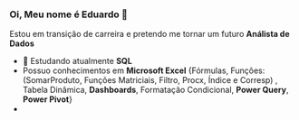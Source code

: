 ### Oi, Meu nome é Eduardo 👋
 Estou em transição de carreira e pretendo me tornar um futuro **Análista de Dados**
- 📝 Estudando atualmente **SQL**
- Possuo conhecimentos em **Microsoft Excel** {Fórmulas, Funções: (SomarProduto, Funções Matriciais, Filtro, Procx, Índice e Corresp) , Tabela Dinâmica, **Dashboards**, Formatação Condicional, **Power Query**, **Power Pivot**}
- 
